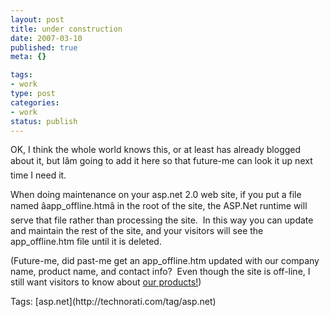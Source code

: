 ```yaml
--- 
layout: post
title: under construction
date: 2007-03-10
published: true
meta: {}

tags: 
- work
type: post
categories: 
- work
status: publish
---
```



OK, I think the whole world knows this, or at least has already blogged about it, but Iâm going to add it here so that future-me can look it up next time I need it.



When doing maintenance on your asp.net 2.0 web site, if you put a file named âapp_offline.htmâ in the root of the site, the ASP.Net runtime will serve that file rather than processing the site.  In this way you can update and maintain the rest of the site, and your visitors will see the app_offline.htm file until it is deleted.



(Future-me, did past-me get an app_offline.htm updated with our company name, product name, and contact info?  Even though the site is off-line, I still want visitors to know about [our products!](http://www.sss-research.com/))

<div class="bjtags">Tags: [asp.net](http://technorati.com/tag/asp.net)</div>
